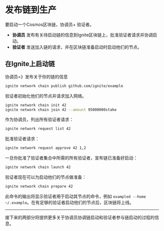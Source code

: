 # 发布链到生产

要启动一个Cosmos区块链，协调员+ 验证者。

- **协调员** 发布有关待启动链的信息到Ignite区块链上，批准验证者请求并协调启动。
- **验证者** 发送加入链的请求，并在区块链准备启动时启动他们的节点。

## 在Ignite上启动链


协调员=》发布关于你的链的信息

```sh
ignite network chain publish github.com/ignite/example
```

验证者初始化他们的节点并请求加入网络。

```sh
ignite network chain init 42
ignite network chain join 42 --amount 95000000stake
```

作为协调员，列出所有验证者请求：

```sh
ignite network request list 42
```

批准验证者请求：

```sh
ignite network request approve 42 1,2
```

一旦你批准了验证者集合中所需的所有验证者，宣布链已准备好启动：

```sh
ignite network chain launch 42
```

验证者现在可以为启动他们的节点做准备：

```sh
ignite network chain prepare 42
```

此命令的输出将显示验证者用于启动其节点的命令，例如 `exampled --home ~/.example`。在有足够的验证者启动他们的节点后，区块链将上线。

---

接下来的两部分将提供更多关于协调员协调链启动和验证者参与链启动的过程的信息。